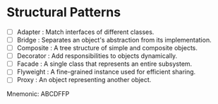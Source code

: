 # Structural Patterns

- [ ] Adapter : Match interfaces of different classes.
- [ ] Bridge : Separates an object's abstraction from its implementation.
- [ ] Composite : A tree structure of simple and composite objects.
- [ ] Decorator : Add responsibilities to objects dynamically.
- [ ] Facade : A single class that represents an entire subsystem.
- [ ] Flyweight : A fine-grained instance used for efficient sharing.
- [ ] Proxy : An object representing another object.

Mnemonic: ABCDFFP